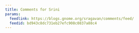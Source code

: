 ```yaml
---
title: Comments for Srini
params:
  feedlink: https://blogs.gnome.org/sragavan/comments/feed/
  feedid: bd943c8dc731eb27efc908c0837a88c4
---
```

